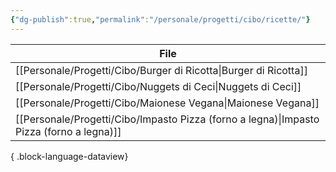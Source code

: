 ```yaml
---
{"dg-publish":true,"permalink":"/personale/progetti/cibo/ricette/"}
---
```




| File                                                                                        |
| ------------------------------------------------------------------------------------------- |
| [[Personale/Progetti/Cibo/Burger di Ricotta\|Burger di Ricotta]]                         |
| [[Personale/Progetti/Cibo/Nuggets di Ceci\|Nuggets di Ceci]]                             |
| [[Personale/Progetti/Cibo/Maionese Vegana\|Maionese Vegana]]                             |
| [[Personale/Progetti/Cibo/Impasto Pizza (forno a legna)\|Impasto Pizza (forno a legna)]] |

{ .block-language-dataview}

